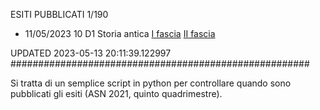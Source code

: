 ESITI PUBBLICATI 1/190 

- 11/05/2023 10 D1  Storia antica	 [I fascia](https://asn21.cineca.it/pubblico/miur/esito/10%252FD1/1/5) [II fascia](https://asn21.cineca.it/pubblico/miur/esito/10%252FD1/2/5) 

UPDATED 2023-05-13 20:11:39.122997
######################################################

Si tratta di un semplice script in python per controllare quando sono pubblicati gli esiti (ASN 2021, quinto quadrimestre).


